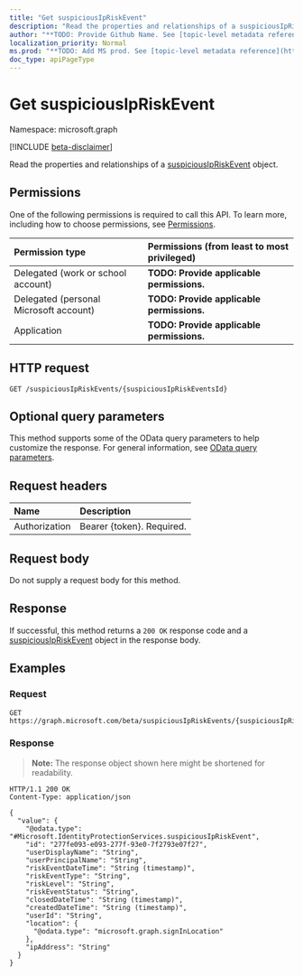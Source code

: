 ```yaml
---
title: "Get suspiciousIpRiskEvent"
description: "Read the properties and relationships of a suspiciousIpRiskEvent object."
author: "**TODO: Provide Github Name. See [topic-level metadata reference](https://msgo.azurewebsites.net/add/document/guidelines/metadata.html#topic-level-metadata)**"
localization_priority: Normal
ms.prod: "**TODO: Add MS prod. See [topic-level metadata reference](https://msgo.azurewebsites.net/add/document/guidelines/metadata.html#topic-level-metadata)**"
doc_type: apiPageType
---
```


# Get suspiciousIpRiskEvent
Namespace: microsoft.graph

[!INCLUDE [beta-disclaimer](../../includes/beta-disclaimer.md)]

Read the properties and relationships of a [suspiciousIpRiskEvent](../resources/suspiciousipriskevent.md) object.

## Permissions
One of the following permissions is required to call this API. To learn more, including how to choose permissions, see [Permissions](/graph/permissions-reference).

|Permission type|Permissions (from least to most privileged)|
|:---|:---|
|Delegated (work or school account)|**TODO: Provide applicable permissions.**|
|Delegated (personal Microsoft account)|**TODO: Provide applicable permissions.**|
|Application|**TODO: Provide applicable permissions.**|

## HTTP request

<!-- {
  "blockType": "ignored"
}
-->
``` http
GET /suspiciousIpRiskEvents/{suspiciousIpRiskEventsId}
```

## Optional query parameters
This method supports some of the OData query parameters to help customize the response. For general information, see [OData query parameters](/graph/query-parameters).

## Request headers
|Name|Description|
|:---|:---|
|Authorization|Bearer {token}. Required.|

## Request body
Do not supply a request body for this method.

## Response

If successful, this method returns a `200 OK` response code and a [suspiciousIpRiskEvent](../resources/suspiciousipriskevent.md) object in the response body.

## Examples

### Request
<!-- {
  "blockType": "request",
  "name": "get_suspiciousipriskevent"
}
-->
``` http
GET https://graph.microsoft.com/beta/suspiciousIpRiskEvents/{suspiciousIpRiskEventsId}
```


### Response
>**Note:** The response object shown here might be shortened for readability.
<!-- {
  "blockType": "response",
  "truncated": true,
  "@odata.type": "Microsoft.IdentityProtectionServices.suspiciousIpRiskEvent"
}
-->
``` http
HTTP/1.1 200 OK
Content-Type: application/json

{
  "value": {
    "@odata.type": "#Microsoft.IdentityProtectionServices.suspiciousIpRiskEvent",
    "id": "277fe093-e093-277f-93e0-7f2793e07f27",
    "userDisplayName": "String",
    "userPrincipalName": "String",
    "riskEventDateTime": "String (timestamp)",
    "riskEventType": "String",
    "riskLevel": "String",
    "riskEventStatus": "String",
    "closedDateTime": "String (timestamp)",
    "createdDateTime": "String (timestamp)",
    "userId": "String",
    "location": {
      "@odata.type": "microsoft.graph.signInLocation"
    },
    "ipAddress": "String"
  }
}
```

